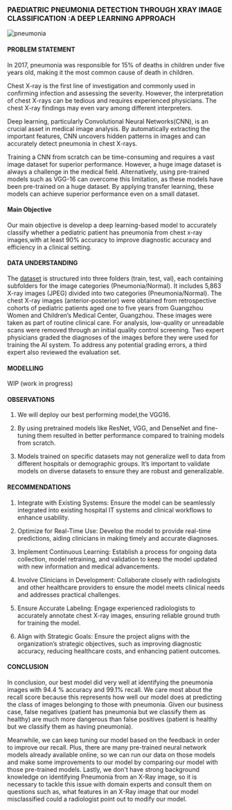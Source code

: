 ###  PAEDIATRIC PNEUMONIA DETECTION THROUGH XRAY IMAGE CLASSIFICATION :A DEEP LEARNING APPROACH

![pneumonia](https://github.com/user-attachments/assets/413c8c0a-d3e7-4b26-91b8-e6657a7fad21)

####  PROBLEM STATEMENT

In 2017, pneumonia was responsible for 15% of deaths in children under five years old, making it the most common cause of death in children.

Chest X-ray is the first line of investigation and commonly used in confirming infection and assessing the severity. However, the interpretation of chest X-rays can be tedious and requires experienced physicians. The chest X-ray findings may even vary among different interpreters.

Deep learning, particularly Convolutional Neural Networks(CNN), is an crucial asset in medical image analysis. By automatically extracting the important features, CNN uncovers hidden patterns in images and can accurately detect pneumonia in chest X-rays.

Training a CNN from scratch can be time-consuming and requires a vast image dataset for superior performance. However, a huge image dataset is always a challenge in the medical field. Alternatively, using pre-trained models such as VGG-16 can overcome this limitation, as these models have been pre-trained on a huge dataset. By applying transfer learning, these models can achieve superior performance even on a small dataset.

####  Main Objective

Our main objective is develop a deep learning-based model to accurately classify whether a pediatric patient has pneumonia from chest x-ray images,with at least 90% accuracy to improve diagnostic accuracy and efficiency in a clinical setting.

#### DATA UNDERSTANDING

The [dataset](https://www.kaggle.com/datasets/paultimothymooney/chest-xray-pneumonia?resource=download) is structured into three folders (train, test, val), each containing subfolders for the image categories (Pneumonia/Normal). It includes 5,863 X-ray images (JPEG) divided into two categories (Pneumonia/Normal). The chest X-ray images (anterior-posterior) were obtained from retrospective cohorts of pediatric patients aged one to five years from Guangzhou Women and Children’s Medical Center, Guangzhou. These images were taken as part of routine clinical care. For analysis, low-quality or unreadable scans were removed through an initial quality control screening. Two expert physicians graded the diagnoses of the images before they were used for training the AI system. To address any potential grading errors, a third expert also reviewed the evaluation set.

#### MODELLING
WIP (work in progress)

#### OBSERVATIONS

1) We will deploy our best performing model,the VGG16.

2) By using pretrained models like ResNet, VGG, and  DenseNet and fine-tuning them  resulted in better performance compared to training models from scratch.

3) Models trained on specific datasets may not generalize well to data from different hospitals or demographic groups. It’s important to validate models on diverse datasets to ensure they are robust and generalizable.

####  RECOMMENDATIONS

1) Integrate with Existing Systems: Ensure the model can be seamlessly integrated into existing hospital IT systems and clinical workflows to enhance usability.

2) Optimize for Real-Time Use: Develop the model to provide real-time predictions, aiding clinicians in making timely and accurate diagnoses.

3) Implement Continuous Learning: Establish a process for ongoing data collection, model retraining, and validation to keep the model updated with new information and medical advancements.

4) Involve Clinicians in Development: Collaborate closely with radiologists and other healthcare providers to ensure the model meets clinical needs and addresses practical challenges.

5) Ensure Accurate Labeling: Engage experienced radiologists to accurately annotate chest X-ray images, ensuring reliable ground truth for training the model.

6) Align with Strategic Goals: Ensure the project aligns with the organization’s strategic objectives, such as improving diagnostic accuracy, reducing healthcare costs, and enhancing patient outcomes.

####  CONCLUSION

In conclusion, our best model did very well at identifying the pneumonia images with 94.4 % accuracy and 99.1% recall. We care most about the recall score because this represents how well our model does at predicting the class of images belonging to those with pneumonia. Given our business case, false negatives (patient has pneumonia but we classify them as healthy) are much more dangerous than false positives (patient is healthy but we classify them as having pneumonia).

Meanwhile, we can keep tuning our model based on the feedback in order to improve our recall. Plus, there are many pre-trained neural network models already available online, so we can run our data on those models and make some improvements to our model by comparing our model with those pre-trained models. Lastly, we don't have strong background knowledge on identifying Pneumonia from an X-Ray image, so it is necessary to tackle this issue with domain experts and consult them on questions such as, what features in an X-Ray image that our model misclassified could a radiologist point out to modify our model.




